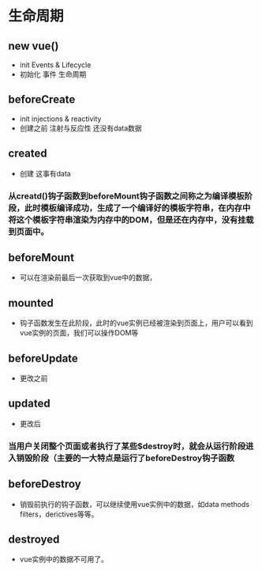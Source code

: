 # 生命周期

## new vue()
- init Events & Lifecycle
- 初始化 事件 生命周期

## beforeCreate
- init injections & reactivity
- 创建之前 注射与反应性 还没有data数据

## created
- 创建 这事有data

### 从creatd()钩子函数到beforeMount钩子函数之间称之为编译模板阶段，此时模板编译成功，生成了一个编译好的模板字符串，在内存中将这个模板字符串渲染为内存中的DOM，但是还在内存中，没有挂载到页面中。

## beforeMount
- 可以在渲染前最后一次获取到vue中的数据，

## mounted
- 钩子函数发生在此阶段，此时的vue实例已经被渲染到页面上，用户可以看到vue实例的页面，我们可以操作DOM等

## beforeUpdate
- 更改之前

## updated
- 更改后

### 当用户关闭整个页面或者执行了某些$destroy时，就会从运行阶段进入销毁阶段（主要的一大特点是运行了beforeDestroy钩子函数

## beforeDestroy
- 销毁前执行的钩子函数，可以继续使用vue实例中的数据，如data methods filters，derictives等等。

## destroyed
- vue实例中的数据不可用了。
